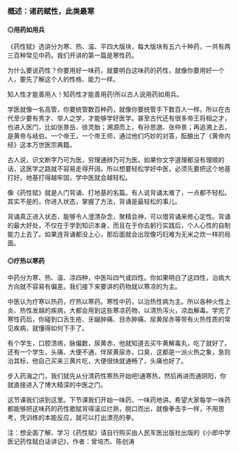 ### 概述：诸药赋性，此类最寒

#### ◎用药如用兵

《药性赋》选讲分为寒、热、温、平四大版块，每大版块有五六十种药，一共有两三百种常见中药。我们开讲的第一篇是寒性药。

为什么要说药性？你要用好一味药，就要明白这味药的药性，就像你要用好一个人，要先了解这个人的性格、能力一样。

知人性才能善用人！知药性才能善用药!所以古人说用药如用兵。

学医就像一名高管，你要统管数百种药，就像你要统管手下数百人一样。所以在古代至少要有秀才、举人之学，才能够学好医学。甚至古代还有很多帝王将相之才，也进入医门，比如张景岳、徐灵胎；溯源而上，有孙思邈、张仲景；再追溯上去，是黄帝与岐伯。一个帝王，一个帝王师，通过他们巧妙的对答，酝酿出了《黄帝内经》这本万世医宗典籍。

古人说，识文断字乃可为医，穷理通辨乃可为医。如果你文字道理都没有理顺的话，这医学之路就不容易走得开阔。所以想要轻松学好中医，必须先要把这个地基打好。地基打得越牢固，学中医就会越轻松。

像《药性赋》就是人门背诵、打地基的名篇。有人说背诵太难了，一点都不轻松。其实不是的，你进入状态，掌握了方法，背诵是最轻松的事儿。

背诵真正进入状态，能够令人澄清杂念，聚精会神，可以借背诵来修心定性。背诵的最大好处，不仅在于学到知识本身，而且在于你去躬行实践后，个人心性的自制能力上去了。如果连背诵都没上心，那后面就会出现像巧妇难为无米之炊一样的局面。

#### ◎疗热以寒药

中药分为寒、热、温、凉四种，中医叫四气或四性。你如果明白了这四性，治病大方向就不容易有偏差。我们接下来要讲的药物就以寒凉的为主。

中医认为疗寒以热药，疗热以寒药。寒性中药，以治热性病为主。所以各种火性上炎、热性发越的疾病，大都会用到这些寒凉药物，以清热泻火，凉血解毒。学完了寒性药后，你碰到口舌生疮、牙龈肿痛、目赤肿痛、尿黄尿赤等带有火热性质的常见疾病，就懂得如何下手了。

有个学生，口腔溃疡，脉偏数，尿黄赤，他就知道去买牛黄解毒丸，吃了就好了。还有一个学生，头痛、大便不通，伴尿黄尿赤，口臭，这都是一派火热之象，急则治其标，他自己买来三黄片吃，大便很快就通畅了，头痛也好了。

步入药海之门，我们就先从分清药性寒热开始吧!通寒热，然后再进而通阴阳，你就直接进入了博大精深的中医之门。

这节课我们讲到这里。下节课我们开始一味药、一味药地讲。希望大家每学一味药都能够把这味药的药性歌赋背得滚瓜烂熟，脱口而出，就像拳击手一样，不用思考，凭训练的本能反应，就可以打出漂亮的拳。

注：想全面了解、学习《药性赋》请自行购买由人民军医出版社出版的《小郎中学医记药性赋白话讲记》，作者：曾培杰、陈创涛